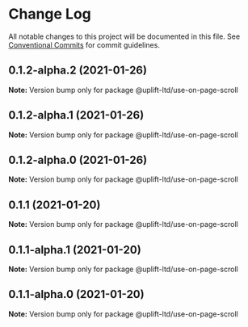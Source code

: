 # Change Log

All notable changes to this project will be documented in this file.
See [Conventional Commits](https://conventionalcommits.org) for commit guidelines.

## 0.1.2-alpha.2 (2021-01-26)

**Note:** Version bump only for package @uplift-ltd/use-on-page-scroll





## 0.1.2-alpha.1 (2021-01-26)

**Note:** Version bump only for package @uplift-ltd/use-on-page-scroll





## 0.1.2-alpha.0 (2021-01-26)

**Note:** Version bump only for package @uplift-ltd/use-on-page-scroll





## 0.1.1 (2021-01-20)

**Note:** Version bump only for package @uplift-ltd/use-on-page-scroll





## 0.1.1-alpha.1 (2021-01-20)

**Note:** Version bump only for package @uplift-ltd/use-on-page-scroll





## 0.1.1-alpha.0 (2021-01-20)

**Note:** Version bump only for package @uplift-ltd/use-on-page-scroll
